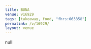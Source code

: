 ```yaml
---
title: BUNA
venue: v16929
tags: [takeaway, food, "fhrs:663358"]
permalink: /v/16929/
layout: venue
---
```

null